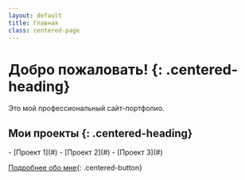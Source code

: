 ```yaml
---
layout: default
title: Главная
class: centered-page
---
```


<div class="centered-content">

# Добро пожаловать! {: .centered-heading}

Это мой профессиональный сайт-портфолио.

## Мои проекты {: .centered-heading}

<div class="centered-list">
- [Проект 1](#)
- [Проект 2](#)
- [Проект 3](#)
</div>

[Подробнее обо мне](/sites/about){: .centered-button}

</div>
